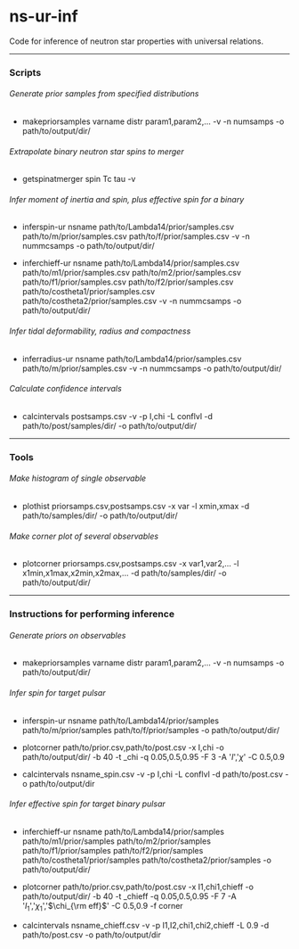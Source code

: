 # ns-ur-inf
Code for inference of neutron star properties with universal relations.

---

### Scripts

###### Generate prior samples from specified distributions

* makepriorsamples varname distr param1,param2,... -v -n numsamps -o path/to/output/dir/

###### Extrapolate binary neutron star spins to merger

* getspinatmerger spin Tc tau -v

###### Infer moment of inertia and spin, plus effective spin for a binary

* inferspin-ur nsname path/to/Lambda14/prior/samples.csv path/to/m/prior/samples.csv path/to/f/prior/samples.csv -v -n nummcsamps -o path/to/output/dir/

* inferchieff-ur nsname path/to/Lambda14/prior/samples.csv path/to/m1/prior/samples.csv path/to/m2/prior/samples.csv path/to/f1/prior/samples.csv path/to/f2/prior/samples.csv path/to/costheta1/prior/samples.csv path/to/costheta2/prior/samples.csv -v -n nummcsamps -o path/to/output/dir/

###### Infer tidal deformability, radius and compactness

* inferradius-ur nsname path/to/Lambda14/prior/samples.csv path/to/m/prior/samples.csv -v -n nummcsamps -o path/to/output/dir/

###### Calculate confidence intervals

* calcintervals postsamps.csv -v -p I,chi -L conflvl -d path/to/post/samples/dir/ -o path/to/output/dir/

---

### Tools

###### Make histogram of single observable

* plothist priorsamps.csv,postsamps.csv -x var -l xmin,xmax -d path/to/samples/dir/ -o path/to/output/dir/

###### Make corner plot of several observables

* plotcorner priorsamps.csv,postsamps.csv -x var1,var2,... -l x1min,x1max,x2min,x2max,... -d path/to/samples/dir/ -o path/to/output/dir/

---

### Instructions for performing inference

###### Generate priors on observables

* makepriorsamples varname distr param1,param2,... -v -n numsamps -o path/to/output/dir/

###### Infer spin for target pulsar

* inferspin-ur nsname path/to/Lambda14/prior/samples path/to/m/prior/samples path/to/f/prior/samples -o path/to/output/dir/

* plotcorner path/to/prior.csv,path/to/post.csv -x I,chi -o path/to/output/dir/ -b 40 -t _chi -q 0.05,0.5,0.95 -F 3 -A '$I$','$\chi$' -C 0.5,0.9

* calcintervals nsname_spin.csv -v -p I,chi -L conflvl -d path/to/post.csv -o path/to/output/dir

###### Infer effective spin for target binary pulsar

* inferchieff-ur nsname path/to/Lambda14/prior/samples path/to/m1/prior/samples path/to/m2/prior/samples path/to/f1/prior/samples path/to/f2/prior/samples path/to/costheta1/prior/samples path/to/costheta2/prior/samples -o path/to/output/dir/

* plotcorner path/to/prior.csv,path/to/post.csv -x I1,chi1,chieff -o path/to/output/dir/ -b 40 -t _chieff -q 0.05,0.5,0.95 -F 7 -A '$I_1$','$\chi_1$','$\chi_{\rm eff}$' -C 0.5,0.9 -f corner

* calcintervals nsname_chieff.csv -v -p I1,I2,chi1,chi2,chieff -L 0.9 -d path/to/post.csv -o path/to/output/dir

